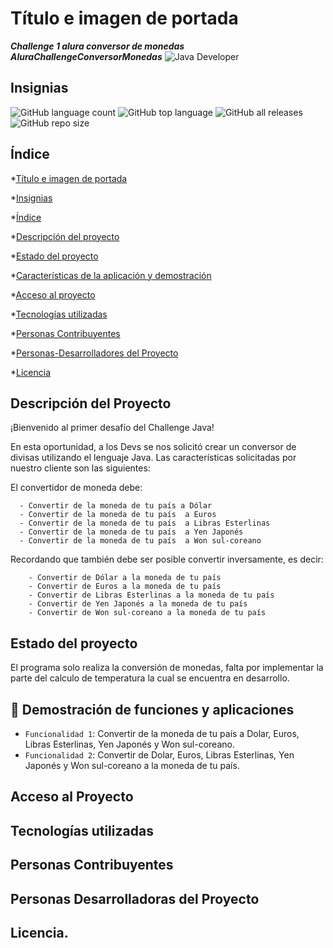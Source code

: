 # Título e imagen de portada
 ***Challenge 1 alura conversor de monedas***
 ***AluraChallengeConversorMonedas***
![Java Developer](https://github.com/leomj07/AluraChallengeConversorMonedas/assets/13156906/8615356c-c98b-46b0-9ea0-8fcb5f022f75)
## Insignias
![GitHub language count](https://img.shields.io/github/languages/count/leomj07/AluraChallengeConversorMonedas)
![GitHub top language](https://img.shields.io/github/languages/top/leomj07/AluraChallengeConversorMonedas)
![GitHub all releases](https://img.shields.io/github/downloads/leomj07/AluraChallengeConversorMonedas/total)
![GitHub repo size](https://img.shields.io/github/repo-size/leomj07/AluraChallengeConversorMonedas)
## Índice
*[Título e imagen de portada](#Título-e-imagen-de-portada)

*[Insignias](#insignias)

*[Índice](#índice)

*[Descripción del proyecto](#descripción-del-proyecto)

*[Estado del proyecto](#estado-del-proyecto)

*[Características de la aplicación y demostración](#Características-de-la-aplicación-y-demostración)

*[Acceso al proyecto](#acceso-proyecto)

*[Tecnologías utilizadas](#tecnologías-utilizadas)

*[Personas Contribuyentes](#personas-contribuyentes)

*[Personas-Desarrolladores del Proyecto](#personas-desarrolladores)

*[Licencia](#licencia)

## Descripción del Proyecto
¡Bienvenido al primer desafío del Challenge Java!

En esta oportunidad, a los Devs se nos solicitó crear un conversor de divisas utilizando el lenguaje Java.
Las características solicitadas por nuestro cliente son las siguientes:

El convertidor de moneda debe:

      - Convertir de la moneda de tu país a Dólar
      - Convertir de la moneda de tu país  a Euros
      - Convertir de la moneda de tu país  a Libras Esterlinas
      - Convertir de la moneda de tu país  a Yen Japonés
      - Convertir de la moneda de tu país  a Won sul-coreano
      
Recordando que también debe ser posible convertir inversamente, es decir:

        - Convertir de Dólar a la moneda de tu país
        - Convertir de Euros a la moneda de tu país
        - Convertir de Libras Esterlinas a la moneda de tu país
        - Convertir de Yen Japonés a la moneda de tu país
        - Convertir de Won sul-coreano a la moneda de tu país

## Estado del proyecto
El programa solo realiza la conversión de monedas, falta por implementar la parte del calculo de temperatura la cual se encuentra en desarrollo.

## :hammer: Demostración de funciones y aplicaciones
- `Funcionalidad 1`: Convertir de la moneda de tu país a Dolar, Euros, Libras Esterlinas, Yen Japonés y Won sul-coreano.
- `Funcionalidad 2`: Convertir de Dolar, Euros, Libras Esterlinas, Yen Japonés y Won sul-coreano a la moneda de tu país.


## Acceso al Proyecto
## Tecnologías utilizadas
## Personas Contribuyentes
## Personas Desarrolladoras del Proyecto
## Licencia.





